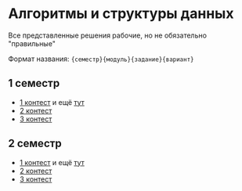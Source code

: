 # Алгоритмы и структуры данных
Все представленные решения рабочие, но не обязательно "правильные"

Формат названия: `{семестр}{модуль}{задание}{вариант}`

## 1 семестр
- [1 контест](https://contest.yandex.com/contest/29212/problems) и ещё [тут](https://contest.yandex.com/contest/29755/problems)
- [2 контест](https://contest.yandex.com/contest/30914/problems)
- [3 контест](https://contest.yandex.com/contest/32613/problems)

## 2 семестр
- [1 контест](https://contest.yandex.com/contest/35212/problems) и ещё [тут](https://contest.yandex.com/contest/36618/problems)
- [2 контест](https://contest.yandex.com/contest/36361/problems)
- [3 контест](https://contest.yandex.com/contest/37787/problems)

